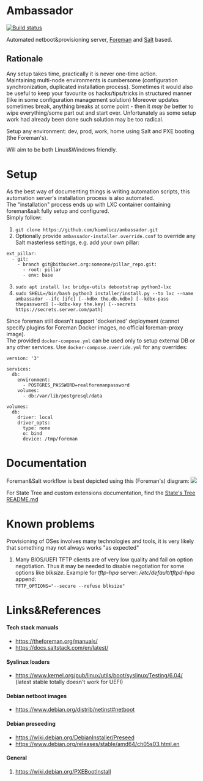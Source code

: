 # Ambassador
[![Build status](https://travis-ci.org/kiemlicz/ambassador.svg?branch=master)](https://travis-ci.org/kiemlicz/ambassador)

Automated netboot&provisioning server, [Foreman](https://www.theforeman.org/) and [Salt](https://www.theforeman.org/) based.

## Rationale
Any setup takes time, practically it is never one-time action.  
Maintaining multi-node environments is cumbersome (configuration synchronization, duplicated installation process).
Sometimes it would also be useful to keep your favourite os hacks/tips/tricks in structured manner (like in some configuration management solution)
Moreover updates sometimes break, anything breaks at some point - then it _may be_ better to wipe everything/some part out
and start over. Unfortunately as some setup work had already been done such solution may be too radical.  

Setup any environment: dev, prod, work, home using Salt and PXE booting (the Foreman's).

Will aim to be both Linux&Windows friendly.

# Setup
As the best way of documenting things is writing automation scripts, this automation server's installation process is also automated.  
The "installation" process ends up with LXC container containing foreman&salt fully setup and configured.  
Simply follow:  
1. `git clone https://github.com/kiemlicz/ambassador.git`
2. Optionally provide `ambassador-installer.override.conf` to override any Salt masterless settings, e.g. add your own pillar:
```
ext_pillar:
  - git:
    - branch git@bitbucket.org:someone/pillar_repo.git:
      - root: pillar
      - env: base
```  
3. `sudo apt install lxc bridge-utils debootstrap python3-lxc`
4. `sudo SHELL=/bin/bash python3 installer/install.py --to lxc --name ambassador --ifc [ifc] [--kdbx the.db.kdbx] [--kdbx-pass thepassword] [--kdbx-key the.key] [--secrets https://secrets.server.com/path]`

Since foreman still doesn't support 'dockerized' deployment (cannot specify plugins for Foreman Docker images, no official foreman-proxy image).  
The provided `docker-compose.yml` can be used only to setup external DB or any other services. Use `docker-compose.override.yml` for any overrides:
```
version: '3'

services:
  db:
    environment:
      - POSTGRES_PASSWORD=realforemanpassword
    volumes:
      - db:/var/lib/postgresql/data

volumes:
  db:
    driver: local
    driver_opts:
      type: none
      o: bind
      device: /tmp/foreman
```

# Documentation
Foreman&Salt workflow is best depicted using this (Foreman's) diagram:
![](https://theforeman.org/static/images/diagrams/foreman_workflow_final.jpg)

For State Tree and custom extensions documentation, find the [State's Tree README.md](salt/README.md)

# Known problems
Provisioning of OSes involves many technologies and tools, it is very likely that something may not always works "as expected"
1. Many BIOS/UEFI TFTP clients are of very low quality and fail on option negotiation. Thus it may be needed to disable negotiation for 
 some options like _blksize_. Example for _tftp-hpa_ server: _/etc/default/tftpd-hpa_ append:  
 `TFTP_OPTIONS="--secure --refuse blksize"`

# Links&References
#### Tech stack manuals
* https://theforeman.org/manuals/
* https://docs.saltstack.com/en/latest/

#### Syslinux loaders
* https://www.kernel.org/pub/linux/utils/boot/syslinux/Testing/6.04/ (latest stable totally doesn't work for UEFI)

#### Debian netboot images
* https://www.debian.org/distrib/netinst#netboot

#### Debian preseeding
* https://wiki.debian.org/DebianInstaller/Preseed
* https://www.debian.org/releases/stable/amd64/ch05s03.html.en

#### General
1. https://wiki.debian.org/PXEBootInstall
